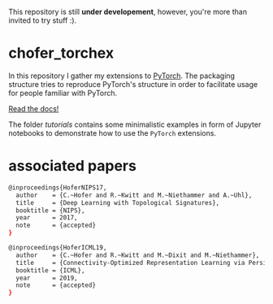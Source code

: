 This repository is still **under developement**, however, you're more than invited to try stuff :).

# chofer_torchex

In this repository I gather my extensions to [PyTorch](http://pytorch.org). 
The packaging structure tries to reproduce PyTorch's structure in order 
to facilitate usage for people familiar with PyTorch. 

[Read the docs!](https://c-hofer.github.io/chofer_torchex/)

The folder *tutorials* contains some minimalistic examples in form of Jupyter notebooks
to demonstrate how to use the `PyTorch` extensions. 

# associated papers

```bash
@inproceedings{HoferNIPS17,
  author    = {C.~Hofer and R.~Kwitt and M.~Niethammer and A.~Uhl},
  title     = {Deep Learning with Topological Signatures},
  booktitle = {NIPS},
  year      = 2017,
  note      = {accepted}
}
```

```bash
@inproceedings{HoferICML19,
  author    = {C.~Hofer and R.~Kwitt and M.~Dixit and M.~Niethammer},
  title     = {Connectivity-Optimized Representation Learning via Persistent Homology},
  booktitle = {ICML},
  year      = 2019,
  note      = {accepted}
}
```


